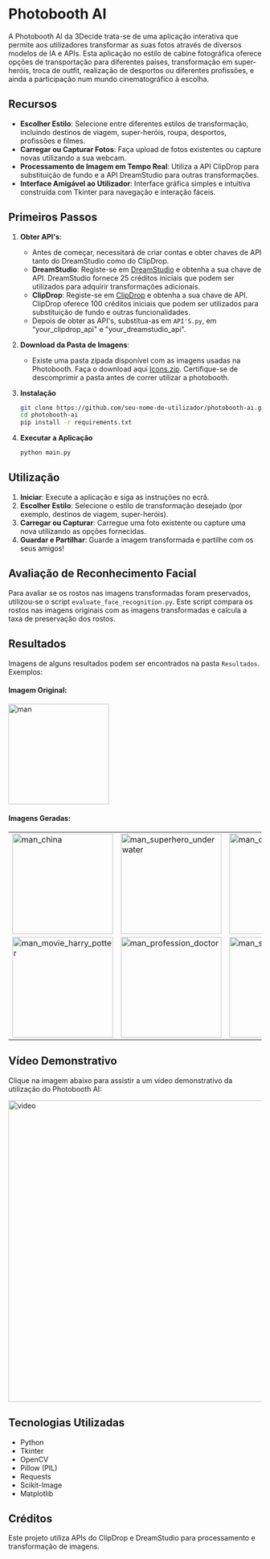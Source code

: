 # Photobooth AI

A Photobooth AI da 3Decide trata-se de uma aplicação interativa que permite aos utilizadores transformar as suas fotos através de diversos modelos de IA e APIs. Esta aplicação no estilo de cabine fotográfica oferece opções de transportação para diferentes países, transformação em super-heróis, troca de outfit, realização de desportos ou diferentes profissões, e ainda a participação num mundo cinematográfico à escolha.

## Recursos

- **Escolher Estilo**: Selecione entre diferentes estilos de transformação, incluindo destinos de viagem, super-heróis, roupa, desportos, profissões e filmes.
- **Carregar ou Capturar Fotos**: Faça upload de fotos existentes ou capture novas utilizando a sua webcam.
- **Processamento de Imagem em Tempo Real**: Utiliza a API ClipDrop para substituição de fundo e a API DreamStudio para outras transformações.
- **Interface Amigável ao Utilizador**: Interface gráfica simples e intuitiva construída com Tkinter para navegação e interação fáceis.

## Primeiros Passos

1. **Obter API's**:
   - Antes de começar, necessitará de criar contas e obter chaves de API tanto do DreamStudio como do ClipDrop.
   - **DreamStudio**: Registe-se em [DreamStudio](https://dreamstudio.com) e obtenha a sua chave de API. DreamStudio fornece 25 créditos iniciais que podem ser utilizados para adquirir transformações adicionais.
   - **ClipDrop**: Registe-se em [ClipDrop](https://clipdrop.co) e obtenha a sua chave de API. ClipDrop oferece 100 créditos iniciais que podem ser utilizados para substituição de fundo e outras funcionalidades.
   - Depois de obter as API's, substitua-as em `API'S.py`, em "your_clipdrop_api" e "your_dreamstudio_api".

3. **Download da Pasta de Imagens**:
   - Existe uma pasta zipada disponível com as imagens usadas na Photobooth. Faça o download aqui [Icons.zip](https://drive.google.com/file/d/1JiDvgkUUgC67-279M98mjCBfky9KwIi3/view?usp=sharing). Certifique-se de descomprimir a pasta antes de correr utilizar a photobooth.

4. **Instalação**

   ```bash
   git clone https://github.com/seu-nome-de-utilizador/photobooth-ai.git
   cd photobooth-ai
   pip install -r requirements.txt
   ```

5. **Executar a Aplicação**
   ```bash
   python main.py
   ```

## Utilização

1. **Iniciar**: Execute a aplicação e siga as instruções no ecrã.
2. **Escolher Estilo**: Selecione o estilo de transformação desejado (por exemplo, destinos de viagem, super-heróis).
3. **Carregar ou Capturar**: Carregue uma foto existente ou capture uma nova utilizando as opções fornecidas.
4. **Guardar e Partilhar**: Guarde a imagem transformada e partilhe com os seus amigos!

## Avaliação de Reconhecimento Facial

Para avaliar se os rostos nas imagens transformadas foram preservados, utilizou-se o script `evaluate_face_recognition.py`. Este script compara os rostos nas imagens originais com as imagens transformadas e calcula a taxa de preservação dos rostos.

## Resultados

Imagens de alguns resultados podem ser encontrados na pasta `Resultados`. Exemplos:

#### Imagem Original:

<td><img src="https://github.com/marianaas8/PhotoboothAI_3Decide/assets/126023917/a2506496-3f12-4e5c-a036-2405dc35ba97" alt="man" style="width: 200px;"/></td>

#### Imagens Geradas:

<table>
  <tr>
    <td><img src="https://github.com/marianaas8/PhotoboothAI_3Decide/assets/126023917/64fa7298-19fe-4bf7-9dff-67a72465b176" alt="man_china" style="width: 200px;"/></td>
    <td><img src="https://github.com/marianaas8/PhotoboothAI_3Decide/assets/126023917/59ee82b8-090a-408e-b30e-89c2ef41b4e4" alt="man_superhero_underwater" style="width: 200px;"/></td>
         <td><img src="https://github.com/marianaas8/PhotoboothAI_3Decide/assets/126023917/54782870-97af-4f9e-8613-917922ee0ab6" alt="man_outfit_background" style="width: 200px;"/></td>

  </tr>
  <tr>
    <td><img src="https://github.com/marianaas8/PhotoboothAI_3Decide/assets/126023917/b5673a1d-50b9-4d47-858d-46e826a7b036" alt="man_movie_harry_potter" style="width: 200px;"/></td>
    <td><img src="https://github.com/marianaas8/PhotoboothAI_3Decide/assets/126023917/39c73ea3-0907-4821-a046-c1a8849ecaa6" alt="man_profession_doctor" style="width: 200px;"/></td>
    <td><img src="https://github.com/marianaas8/PhotoboothAI_3Decide/assets/126023917/318dc6d9-e3a4-4c7c-81ef-b66bc546a8b1" alt="man_sport_running" style="width: 200px;"/></td>
  </tr>
</table>

## Vídeo Demonstrativo

Clique na imagem abaixo para assistir a um vídeo demonstrativo da utilização do Photobooth AI:

<td>
  <a href="https://vimeo.com/974645542">
    <img src="https://github.com/marianaas8/PhotoboothAI_3Decide/assets/126023917/50f812ff-498d-4277-a94c-6cb678e73d68" alt="video" style="width: 600px;"/>
  </a>
</td>


## Tecnologias Utilizadas

- Python
- Tkinter
- OpenCV
- Pillow (PIL)
- Requests
- Scikit-Image
- Matplotlib

## Créditos

Este projeto utiliza APIs do ClipDrop e DreamStudio para processamento e transformação de imagens.
